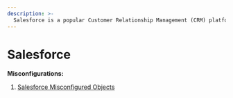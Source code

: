 ```yaml
---
description: >-
  Salesforce is a popular Customer Relationship Management (CRM) platform used amongst marketing teams.
---
```


# Salesforce

**Misconfigurations:**

1. [Salesforce Misconfigured Objects](salesforce-misconfigured-objects.md)

